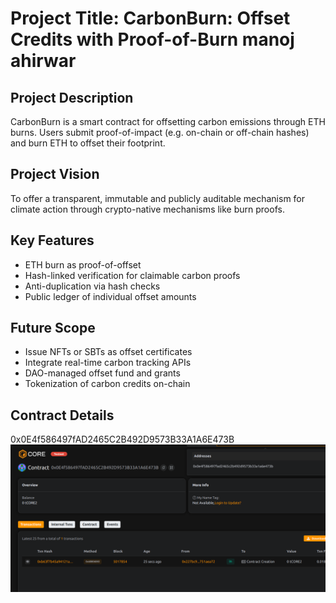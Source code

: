 # Project Title: CarbonBurn: Offset Credits with Proof-of-Burn manoj ahirwar

## Project Description

CarbonBurn is a smart contract for offsetting carbon emissions through ETH burns. Users submit proof-of-impact (e.g. on-chain or off-chain hashes) and burn ETH to offset their footprint.

## Project Vision  

To offer a transparent, immutable and publicly auditable mechanism for climate action through crypto-native mechanisms like burn proofs.

## Key Features

- ETH burn as proof-of-offset
- Hash-linked verification for claimable carbon proofs
- Anti-duplication via hash checks
- Public ledger of individual offset amounts

## Future Scope

- Issue NFTs or SBTs as offset certificates
- Integrate real-time carbon tracking APIs
- DAO-managed offset fund and grants
- Tokenization of carbon credits on-chain

## Contract Details
0x0E4f586497fAD2465C2B492D9573B33A1A6E473B   
![alt text](image.png)   

